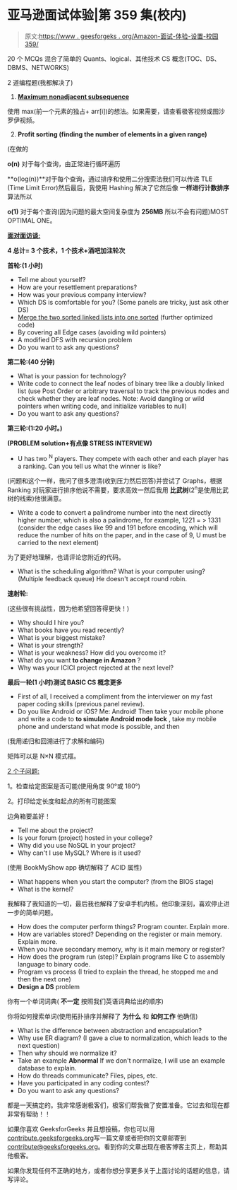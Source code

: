 # 亚马逊面试体验|第 359 集(校内)

> 原文:[https://www . geesforgeks . org/Amazon-面试-体验-设置-校园 359/](https://www.geeksforgeeks.org/amazon-interview-experience-set-359-on-campus/)

20 个 MCQs 混合了简单的 Quants、logical、其他技术 CS 概念(TOC、DS、DBMS、NETWORKS)

2 道编程题(我都解决了)

1.  **[Maximum nonadjacent subsequence](https://practice.geeksforgeeks.org/problems/stickler-theif/0)**

使用 max(前一个元素的独占+ arr[i])的想法。如果需要，请查看极客视频或图沙罗伊视频。

2.  **Profit sorting (finding the number of elements in a given range)**

(在做的

**o(n)** 对于每个查询，由正常进行循环遍历

**o(log(n))**对于每个查询，通过排序和使用二分搜索法我们可以传递 TLE (Time Limit Error)然后最后，我使用 Hashing 解决了它然后像 **一样进行计数排序** 算法所以

**o(1)** 对于每个查询(因为问题的最大空间复杂度为 **256MB** 所以不会有问题)MOST OPTIMAL ONE。

<u>**面对面访谈:**</u>

**4 总计= 3 个技术，1 个技术+酒吧加注轮次**

**首轮:(1 小时)**

*   Tell me about yourself?
*   How are your resettlement preparations?
*   How was your previous company interview?
*   Which DS is comfortable for you? (Some panels are tricky, just ask other DS)
*   [Merge the two sorted linked lists into one sorted](https://practice.geeksforgeeks.org/problems/merge-two-sorted-linked-lists/1) (further optimized code)
*   By covering all Edge cases (avoiding wild pointers)
*   A modified DFS with recursion problem
*   Do you want to ask any questions?

**第二轮:(40 分钟)**

*   What is your passion for technology?
*   Write code to connect the leaf nodes of binary tree like a doubly linked list (use Post Order or arbitrary traversal to track the previous nodes and check whether they are leaf nodes. Note: Avoid dangling or wild pointers when writing code, and initialize variables to null)
*   Do you want to ask any questions?

**第三轮:(1:20 小时。)**

**(PROBLEM solution+有点像 STRESS INTERVIEW)**

*   U has two <sup>N</sup> players. They compete with each other and each player has a ranking. Can you tell us what the winner is like?

(问题和这个一样，我问了很多澄清(收到压力然后回答)并尝试了 Graphs，根据 Ranking 对玩家进行排序他说不需要，要求高效一然后我用 **比武树**(2<sup>n</sup>是使用比武树的线索)他很满意。

*   Write a code to convert a palindrome number into the next directly higher number, which is also a palindrome, for example, 1221 = > 1331 (consider the edge cases like 99 and 191 before encoding, which will reduce the number of hits on the paper, and in the case of 9, U must be carried to the next element)

为了更好地理解，也请评论您附近的代码。

*   What is the scheduling algorithm? What is your computer using? (Multiple feedback queue) He doesn't accept round robin.

**速射轮:**

(这些很有挑战性，因为他希望回答得更快！)

*   Why should I hire you?
*   What books have you read recently?
*   What is your biggest mistake?
*   What is your strength?
*   What is your weakness? How did you overcome it?
*   What do you want **to change in Amazon** ?
*   Why was your ICICI project rejected at the next level?

**最后一轮(1 小时)测试 BASIC CS 概念更多**

*   First of all, I received a compliment from the interviewer on my fast paper coding skills (previous panel review).
*   Do you like Android or iOS? Me: Android! Then take your mobile phone and write a code to **to simulate Android mode lock** , take my mobile phone and understand what mode is possible, and then

(我用递归和回溯进行了求解和编码)

矩阵可以是 N×N 模式框。

<u>2 个子问题:</u>

1。检查给定图案是否可能(使用角度 90°或 180°)

2。打印给定长度和起点的所有可能图案

边角箱要盖好！

*   Tell me about the project?
*   Is your forum (project) hosted in your college?
*   Why did you use NoSQL in your project?
*   Why can't I use MySQL? Where is it used?

(使用 BookMyShow app 确切解释了 ACID 属性)

*   What happens when you start the computer? (from the BIOS stage)
*   What is the kernel?

我解释了我知道的一切，最后我也解释了安卓手机内核。他印象深刻，喜欢停止进一步的简单问题。

*   How does the computer perform things? Program counter. Explain more.
*   How are variables stored? Depending on the register or main memory. Explain more.
*   When you have secondary memory, why is it main memory or register?
*   How does the program run (step)? Explain programs like C to assembly language to binary code.
*   Program vs process (I tried to explain the thread, he stopped me and then the next one)
*   **Design a DS** problem

你有一个单词词典( **不一定** 按照我们英语词典给出的顺序)

你将如何搜索单词(使用拓扑排序并解释了 **为什么** 和 **如何工作** 他确信)

*   What is the difference between abstraction and encapsulation?
*   Why use ER diagram? (I gave a clue to normalization, which leads to the next question)
*   Then why should we normalize it?
*   Take an example **Abnormal** If we don't normalize, I will use an example database to explain.
*   How do threads communicate? Files, pipes, etc.
*   Have you participated in any coding contest?
*   Do you want to ask any questions?

都是一天搞定的。我非常感谢极客们，极客们帮我做了安置准备。它过去和现在都非常有帮助！！

如果你喜欢 GeeksforGeeks 并且想投稿，你也可以用[contribute.geeksforgeeks.org](http://www.contribute.geeksforgeeks.org)写一篇文章或者把你的文章邮寄到 contribute@geeksforgeeks.org。看到你的文章出现在极客博客主页上，帮助其他极客。

如果你发现任何不正确的地方，或者你想分享更多关于上面讨论的话题的信息，请写评论。